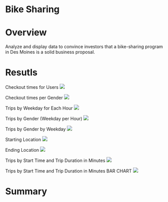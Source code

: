 # Bike Sharing

# Overview
Analyze and display data to convince investors that a bike-sharing program in Des Moines is a solid business proposal.

# Resutls

Checkout times for Users
<img src="https://github.com/juliomeza/bikesharing/blob/main/screenshots/01%20Checkout%20times%20for%20Users.png">

Checkout times per Gender
<img src="https://github.com/juliomeza/bikesharing/blob/main/screenshots/02%20Checkout%20times%20per%20Gender.png">

Trips by Weekday for Each Hour
<img src="https://github.com/juliomeza/bikesharing/blob/main/screenshots/03%20Trips%20by%20Weekday%20for%20Each%20Hour.png">

Trips by Gender (Weekday per Hour)
<img src="https://github.com/juliomeza/bikesharing/blob/main/screenshots/04%20Trips%20by%20Gender%20(Weekday%20per%20Hour).png">


Trips by Gender by Weekday
<img src="https://github.com/juliomeza/bikesharing/blob/main/screenshots/05%20Trips%20by%20Gender%20by%20Weekday.png">

Starting Location
<img src="https://github.com/juliomeza/bikesharing/blob/main/screenshots/06%20Starting%20Location.png">

Ending Location
<img src="https://github.com/juliomeza/bikesharing/blob/main/screenshots/07%20Ending%20Location.png">

Trips by Start Time and Trip Duration in Minutes
<img src="https://github.com/juliomeza/bikesharing/blob/main/screenshots/08%20Trips%20by%20Start%20Time%20and%20Trip%20Duration%20in%20Minutes.png">

Trips by Start Time and Trip Duration in Minutes BAR CHART
<img src="https://github.com/juliomeza/bikesharing/blob/main/screenshots/09%20Trips%20by%20Start%20Time%20and%20Trip%20Duration%20in%20Minutes%20BAR%20CHART.png">


# Summary